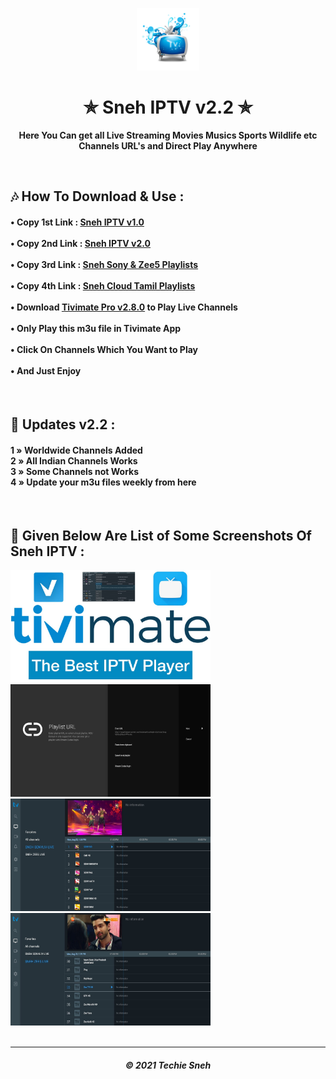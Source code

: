 <p align="center"><img src="iptv.png" width="100" height="100"></p>
<h1 align="center"> ✯ Sneh IPTV v2.2 ✯ </h1>

<p align="center"><b>Here You Can get all Live Streaming Movies Musics Sports Wildlife etc Channels URL's and Direct Play Anywhere</b></p><br>

## 🎶 How To Download & Use : 

<h4>

• Copy 1st Link : <a href="sneh-iptv-v1.m3u">Sneh IPTV v1.0</a>  <br><br>
• Copy 2nd Link : <a href="sneh-new-iptv.m3u">Sneh IPTV v2.0</a>  <br><br>
• Copy 3rd Link : <a href="#">Sneh Sony & Zee5 Playlists </a>  <br><br>
• Copy 4th Link : <a href="CLOUDTAMIL.m3u">Sneh Cloud Tamil Playlists </a>  <br><br>
• Download <a href="https://files.moddroid.com/TiviMate%20IPTV%20Player/_TiviMate_2.8.0_Premium.apk">Tivimate Pro v2.8.0</a> to Play Live Channels<br><br>
• Only Play this m3u file in Tivimate App<br><br>
• Click On Channels Which You Want to Play<br><br>
• And Just Enjoy  

</h4>
<br>

## 🍃 Updates v2.2 : 
 

<h4>

1 » Worldwide Channels Added<br>
2 » All Indian Channels Works<br>
3 » Some Channels not Works<br>
4 » Update your m3u files weekly from here<br>

</h4>

<br> 

## 🍁 Given Below Are List of Some Screenshots Of Sneh IPTV : 


<div>

<img src="images/iptv1.jpg" alt="IPTV 1" width="320" height="180">
<img src="images/iptv2.jpg" alt="IPTV 2" width="320" height="180"><br>
<img src="images/iptv3.jpg" alt="IPTV 3" width="320" height="180">
<img src="images/iptv4.jpg" alt="IPTV 4" width="320" height="180"><br>

</div>

<br> 
  
---
<h5 align='center'>© 2021 Techie Sneh</h5>
